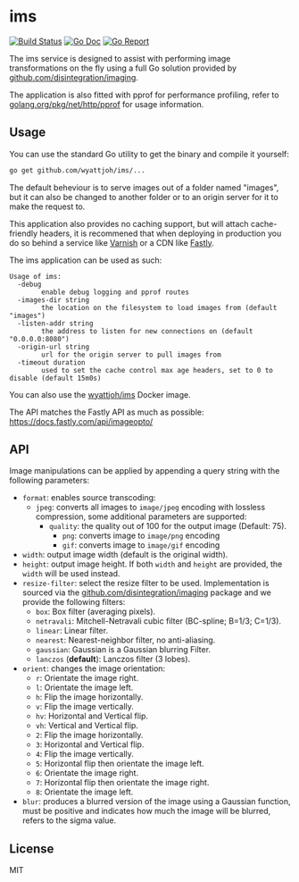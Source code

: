 # ims

[![Build Status](https://drone.wyattjoh.com/api/badges/wyatt/ims/status.svg)](https://drone.wyattjoh.com/wyatt/ims)
[![Go Doc](https://godoc.org/github.com/wyattjoh/ims/lib?status.svg)](http://godoc.org/github.com/wyattjoh/ims/lib)
[![Go Report](https://goreportcard.com/badge/github.com/wyattjoh/ims)](https://goreportcard.com/report/github.com/wyattjoh/ims)

The ims service is designed to assist with performing image transformations on
the fly using a full Go solution provided by [github.com/disintegration/imaging](https://github.com/disintegration/imaging).

The application is also fitted with pprof for performance profiling, refer to
[golang.org/pkg/net/http/pprof](https://golang.org/pkg/net/http/pprof/) for usage information.

## Usage

You can use the standard Go utility to get the binary and compile it yourself:

```bash
go get github.com/wyattjoh/ims/...
```

The default beheviour is to serve images out of a folder named "images", but it
can also be changed to another folder or to an origin server for it to make the
request to.

This application also provides no caching support, but will attach cache-friendly
headers, it is recommened that when deploying in production you do so behind a
service like [Varnish](https://www.varnish-cache.org/) or a CDN like [Fastly](https://www.fastly.com/).

The ims application can be used as such:

```
Usage of ims:
  -debug
        enable debug logging and pprof routes
  -images-dir string
        the location on the filesystem to load images from (default "images")
  -listen-addr string
        the address to listen for new connections on (default "0.0.0.0:8080")
  -origin-url string
        url for the origin server to pull images from
  -timeout duration
        used to set the cache control max age headers, set to 0 to disable (default 15m0s)
```

You can also use the [wyattjoh/ims](https://hub.docker.com/r/wyattjoh/ims/) Docker image.

The API matches the Fastly API as much as possible: https://docs.fastly.com/api/imageopto/

## API

Image manipulations can be applied by appending a query string with the following parameters:

- `format`: enables source transcoding:
  - `jpeg`: converts all images to `image/jpeg` encoding with lossless compression, some additional parameters are supported:
    - `quality`: the quality out of 100 for the output image (Default: 75).
      - `png`: converts image to `image/png` encoding
      - `gif`: converts image to `image/gif` encoding
- `width`: output image width (default is the original width).
- `height`: output image height. If both `width` and `height` are provided, the
  `width` will be used instead.
- `resize-filter`: select the resize filter to be used. Implementation is sourced via the [github.com/disintegration/imaging](https://github.com/disintegration/imaging) package and we provide the following filters:
  - `box`: Box filter (averaging pixels).
  - `netravali`: Mitchell-Netravali cubic filter (BC-spline; B=1/3; C=1/3).
  - `linear`: Linear filter.
  - `nearest`: Nearest-neighbor filter, no anti-aliasing.
  - `gaussian`: Gaussian is a Gaussian blurring Filter.
  - `lanczos` (**default**): Lanczos filter (3 lobes).
- `orient`: changes the image orientation:
  - `r`: Orientate the image right.
  - `l`: Orientate the image left.
  - `h`: Flip the image horizontally.
  - `v`: Flip the image vertically.
  - `hv`: Horizontal and Vertical flip.
  - `vh`: Vertical and Vertical flip.
  - `2`: Flip the image horizontally.
  - `3`: Horizontal and Vertical flip.
  - `4`: Flip the image vertically.
  - `5`: Horizontal flip then orientate the image left.
  - `6`: Orientate the image right.
  - `7`: Horizontal flip then orientate the image right.
  - `8`: Orientate the image left.
- `blur`: produces a blurred version of the image using a Gaussian function,
  must be positive and indicates how much the image will be blurred, refers to
  the sigma value.

## License

MIT